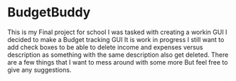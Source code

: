 # BudgetBuddy
This is my Final project for school 
I was tasked with creating a workin GUI
I decided to make a Budget tracking GUI 
It is work in progress 
I still want to add check boxes to be able to delete income and expenses versus description as something with the same description also get deleted.
There are a few things that I want to mess around with some more 
But feel free to give any suggestions.
